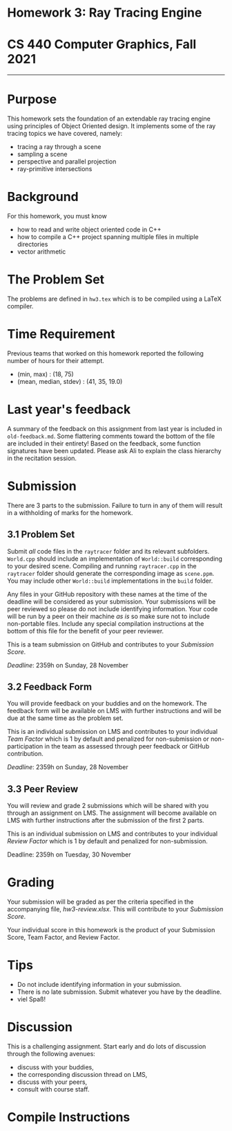 # Homework 3: Ray Tracing Engine
# CS 440 Computer Graphics, Fall 2021
***

# Purpose

This homework sets the foundation of an extendable ray tracing engine using principles of Object Oriented design. It implements some of the ray tracing topics we have covered, namely:

- tracing a ray through a scene
- sampling a scene
- perspective and parallel projection
- ray-primitive intersections

# Background

For this homework, you must know

- how to read and write object oriented code in C++
- how to compile a C++ project spanning multiple files in multiple directories
- vector arithmetic

# The Problem Set

The problems are defined in `hw3.tex` which is to be compiled using a LaTeX compiler.

# Time Requirement

Previous teams that worked on this homework reported the following number of hours for their attempt.
- (min, max) : (18, 75)
- (mean, median, stdev) : (41, 35, 19.0)

# Last year's feedback

A summary of the feedback on this assignment from last year is included in `old-feedback.md`. Some flattering comments toward the bottom of the file are included in their entirety! Based on the feedback, some function signatures have been updated. Please ask Ali to explain the class hierarchy in the recitation session.

# Submission

There are 3 parts to the submission. Failure to turn in any of them will result in a withholding of marks for the homework.

## 3.1 Problem Set

Submit _all_ code files in the `raytracer` folder and its relevant subfolders. `World.cpp` should include an implementation of `World::build` corresponding to your desired scene. Compiling and running `raytracer.cpp` in the `raytracer` folder should generate the corresponding image as `scene.ppm`. You may include other `World::build` implementations in the `build` folder. 

Any files in your GitHub repository with these names at the time of the deadline will be considered as your submission. Your submissions will be peer reviewed so please do not include identifying information. Your code will be run by a peer on their machine _as is_ so make sure not to include non-portable files. Include any special compilation instructions at the bottom of this file for the benefit of your peer reviewer.

This is a team submission on GitHub and contributes to your _Submission Score_.

_Deadline_: 2359h on Sunday, 28 November

## 3.2 Feedback Form

You will provide feedback on your buddies and on the homework. The feedback form will be available on LMS with further instructions and will be due at the same time as the problem set.

This is an individual submission on LMS and contributes to your individual _Team Factor_ which is 1 by default and penalized for non-submission or non-participation in the team as assessed through peer feedback or GitHub contribution.

_Deadline_: 2359h on Sunday, 28 November

## 3.3 Peer Review

You will review and grade 2 submissions which will be shared with you through an assignment on LMS. The assignment will become available on LMS with further instructions after the submission of the first 2 parts.

This is an individual submission on LMS and contributes to your individual _Review Factor_ which is 1 by default and penalized for non-submission.

Deadline: 2359h on Tuesday, 30 November

# Grading

Your submission will be graded as per the criteria specified in the accompanying file, _hw3-review.xlsx_. This will contribute to your _Submission Score_.

Your individual score in this homework is the product of your Submission Score, Team Factor, and Review Factor.

# Tips

- Do not include identifying information in your submission.
- There is no late submission. Submit whatever you have by the deadline.
- viel Spaß!

# Discussion

This is a challenging assignment. Start early and do lots of discussion through the following avenues:

- discuss with your buddies,
- the corresponding discussion thread on LMS,
- discuss with your peers,
- consult with course staff.

# Compile Instructions

_<Replace this with any special compile instructions for your peer reviewer. It is important that your code compiles. Non-compiling code cannot be reviewed.>_
